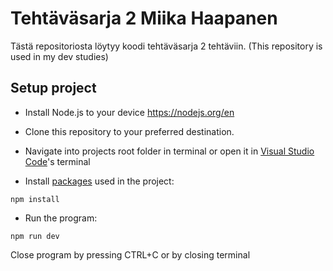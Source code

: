 # Tehtäväsarja 2 Miika Haapanen
Tästä repositoriosta löytyy koodi tehtäväsarja 2 tehtäviin.
(This repository is used in my dev studies)

## Setup project
- Install Node.js to your device https://nodejs.org/en

- Clone this repository to your preferred destination.

- Navigate into projects root folder in terminal or open it in [Visual Studio Code](https://code.visualstudio.com/)'s terminal
- Install [packages](/package.json) used in the project:
```
npm install
```
- Run the program:
```
npm run dev
```

Close program by pressing CTRL+C or by closing terminal
